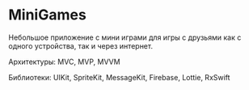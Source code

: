 # MiniGames
Небольшое приложение с мини играми для игры с друзьями как с одного устройства, так и через интернет.

Архитектуры: MVC, MVP, MVVM

Библиотеки: UIKit, SpriteKit, MessageKit, Firebase, Lottie, RxSwift
